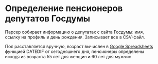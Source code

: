 # Определение пенсионеров депутатов Госдумы

Парсер собирает информацию о депутатах с сайта Госдумы: имя, ссылку на профиль и день рождения. Записывает все в CSV-файл. 

Пол расставляется вручную, возраст вычислен в [Google Spreadsheets](https://docs.google.com/spreadsheets/d/1N4LZCI75PA9WpXfE9Jq9FatcMj3szu8LF4ATBNk-QL4/edit?usp=sharing) функцией DATEDIF от сегодняшнего дня, пенсионеры определены исходя из возраста 55 лет для женщин и 60 лет для мужчин. 
